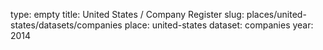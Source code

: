 type: empty
title: United States / Company Register
slug: places/united-states/datasets/companies
place: united-states
dataset: companies
year: 2014
